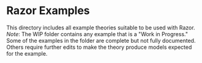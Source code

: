 # Razor Examples #
This directory includes all example theories suitable to be used with Razor.
*Note*: The WIP folder contains any example that is a "Work in Progress." 
Some of the examples in the folder are complete but not fully documented. 
Others require further edits to make the theory produce models expected for the example.
